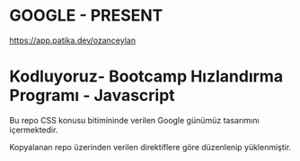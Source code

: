 # GOOGLE - PRESENT

https://app.patika.dev/ozanceylan

# Kodluyoruz- Bootcamp Hızlandırma Programı - Javascript

Bu repo CSS konusu bitimininde verilen Google günümüz tasarımını içermektedir.

Kopyalanan repo üzerinden verilen direktiflere göre düzenlenip yüklenmiştir.

